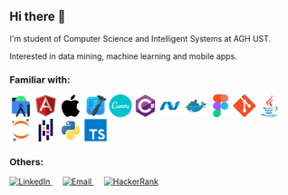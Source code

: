 ## Hi there 👋

I'm student of Computer Science and Intelligent Systems at AGH UST.

Interested in data mining, machine learning and mobile apps.

### Familiar with:

<p align="left">
  <img src="https://raw.githubusercontent.com/devicons/devicon/master/icons/androidstudio/androidstudio-original.svg" alt="Androidstudio" width="40" height="40"/>
  <img src="https://raw.githubusercontent.com/devicons/devicon/master/icons/angularjs/angularjs-original.svg" alt="Angular" width="40" height="40"/>
  <img src="https://raw.githubusercontent.com/devicons/devicon/master/icons/apple/apple-original.svg" alt="Apple" width="40" height="40"/>
  <img src="https://raw.githubusercontent.com/devicons/devicon/master/icons/xcode/xcode-original.svg" alt="Xcode" width="40" height="40"/>
  <img src="https://raw.githubusercontent.com/devicons/devicon/master/icons/canva/canva-original.svg" alt="Canva" width="40" height="40"/>
  <img src="https://raw.githubusercontent.com/devicons/devicon/master/icons/csharp/csharp-original.svg" alt="C#" width="40" height="40"/>
  <img src="https://raw.githubusercontent.com/devicons/devicon/master/icons/dot-net/dot-net-original.svg" alt=".NET" width="40" height="40"/>
  <img src="https://raw.githubusercontent.com/devicons/devicon/master/icons/docker/docker-original.svg" alt="Docker" width="40" height="40"/>
  <img src="https://raw.githubusercontent.com/devicons/devicon/master/icons/figma/figma-original.svg" alt="Figma" width="40" height="40"/>
  <img src="https://raw.githubusercontent.com/devicons/devicon/master/icons/git/git-plain.svg" alt="Git" width="40" height="40"/>
  <img src="https://raw.githubusercontent.com/devicons/devicon/master/icons/java/java-original.svg" alt="Java" width="40" height="40"/>
  <img src="https://raw.githubusercontent.com/devicons/devicon/master/icons/jupyter/jupyter-original.svg" alt="Jupyter" width="40" height="40"/>
  <img src="https://raw.githubusercontent.com/devicons/devicon/master/icons/pandas/pandas-original.svg" alt="Pandas" width="40" height="40"/>
  <img src="https://raw.githubusercontent.com/devicons/devicon/master/icons/python/python-original.svg" alt="Python" width="40" height="40"/>
  <img src="https://raw.githubusercontent.com/devicons/devicon/master/icons/typescript/typescript-original.svg" alt="Typescript" width="40" height="40"/>
</p>

### Others:

<p align="left">
  <a href="https://www.linkedin.com/in/jakub-błażowski-828b43300">
    <img
      src="https://img.shields.io/badge/-LinkedIn-0077B5?style=flat-square&logo=linkedin&logoColor=white"
      alt="LinkedIn"
    />
  </a>&emsp;
  <a href="mailto:jakub.blazowski@gmail.com">
    <img
      src="https://img.shields.io/badge/-Email-c14438?style=flat-square&logo=gmail&logoColor=white"
      alt="Email"
    />
  </a>&emsp;
  <a href="https://www.hackerrank.com/jakub_blazowski">
    <img
      src="https://img.shields.io/badge/-HackerRank-2EC866?style=flat-square&logo=HackerRank&logoColor=white"
      alt="HackerRank"
    />
  </a>
</p>
